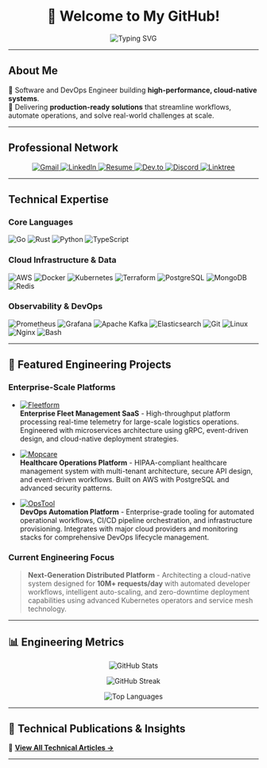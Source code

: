 <h1 align="center">👋 Welcome to My GitHub!</h1>

<p align="center">
  <img src="https://readme-typing-svg.demolab.com?font=Raleway&weight=700&size=26&pause=1000&color=00BFAE&center=true&vCenter=true&width=700&lines=Senior+Backend+Engineer+%7C+DevOps+%7C+Platform+Specialist;Building+Cloud-Native,+High-Performance+Systems!" alt="Typing SVG" />
</p>

---

## About Me

🔧 Software and DevOps Engineer building **high-performance, cloud-native systems**.  
🚀 Delivering **production-ready solutions** that streamline workflows, automate operations, and solve real-world challenges at scale.

---

## Professional Network

<p align="center">
  <a href="mailto:ajayioba2000@gmail.com" target="_blank">
    <img src="https://img.shields.io/badge/Email-D14836?style=for-the-badge&logo=gmail&logoColor=white" alt="Gmail"/>
  </a>
  <a href="https://www.linkedin.com/in/obanijesuajayi" target="_blank">
    <img src="https://img.shields.io/badge/LinkedIn-%230077B5?style=for-the-badge&logo=linkedin&logoColor=white" alt="LinkedIn"/>
  </a>
  <a href="https://acrobat.adobe.com/id/urn:aaid:sc:EU:96740098-e79f-48bd-a999-d945c4d6db7c" target="_blank">
    <img src="https://img.shields.io/badge/Resume-%23FF9800.svg?style=for-the-badge&logo=adobe&logoColor=white" alt="Resume"/>
  </a>
  <a href="https://dev.to/obeej" target="_blank">
    <img src="https://img.shields.io/badge/Tech_Blog-%23000000.svg?style=for-the-badge&logo=devdotto&logoColor=white" alt="Dev.to"/>
  </a>
  <a href="https://discord.gg/@Obeej" target="_blank">
    <img src="https://img.shields.io/badge/Discord-%237289DA?style=for-the-badge&logo=discord&logoColor=white" alt="Discord"/>
  </a>
  <a href="https://linktr.ee/obeej" target="_blank">
    <img src="https://img.shields.io/badge/All_Links-%2300C4CC?style=for-the-badge&logo=linktree&logoColor=white" alt="Linktree"/>
  </a>
</p>

---

## Technical Expertise

### Core Languages
![Go](https://img.shields.io/badge/Go-00ADD8?style=flat&logo=go&logoColor=white)
![Rust](https://img.shields.io/badge/Rust-000000?style=flat&logo=rust&logoColor=white)
![Python](https://img.shields.io/badge/Python-3776AB?style=flat&logo=python&logoColor=white)
![TypeScript](https://img.shields.io/badge/TypeScript-3178C6?style=flat&logo=typescript&logoColor=white)

### Cloud Infrastructure & Data
![AWS](https://img.shields.io/badge/AWS-FF9900?style=flat&logo=amazonaws&logoColor=white)
![Docker](https://img.shields.io/badge/Docker-2496ED?style=flat&logo=docker&logoColor=white)
![Kubernetes](https://img.shields.io/badge/Kubernetes-326CE5?style=flat&logo=kubernetes&logoColor=white)
![Terraform](https://img.shields.io/badge/Terraform-844FBA?style=flat&logo=terraform&logoColor=white)
![PostgreSQL](https://img.shields.io/badge/PostgreSQL-4169E1?style=flat&logo=postgresql&logoColor=white)
![MongoDB](https://img.shields.io/badge/MongoDB-47A248?style=flat&logo=mongodb&logoColor=white)
![Redis](https://img.shields.io/badge/Redis-DC382D?style=flat&logo=redis&logoColor=white)

### Observability & DevOps
![Prometheus](https://img.shields.io/badge/Prometheus-E6522C?style=flat&logo=prometheus&logoColor=white)
![Grafana](https://img.shields.io/badge/Grafana-F46800?style=flat&logo=grafana&logoColor=white)
![Apache Kafka](https://img.shields.io/badge/Apache_Kafka-231F20?style=flat&logo=apachekafka&logoColor=white)
![Elasticsearch](https://img.shields.io/badge/Elasticsearch-005571?style=flat&logo=elasticsearch&logoColor=white)
![Git](https://img.shields.io/badge/Git-F05032?style=flat&logo=git&logoColor=white)
![Linux](https://img.shields.io/badge/Linux-FCC624?style=flat&logo=linux&logoColor=black)
![Nginx](https://img.shields.io/badge/Nginx-009639?style=flat&logo=nginx&logoColor=white)
![Bash](https://img.shields.io/badge/Bash-4EAA25?style=flat&logo=gnubash&logoColor=white)

---

## 🚀 Featured Engineering Projects

### Enterprise-Scale Platforms

- [![Fleetform](https://img.shields.io/badge/Fleetform-00BFAE?style=for-the-badge&logo=docker&logoColor=white)](https://github.com/ObeeJ/fleetform)  
  **Enterprise Fleet Management SaaS** - High-throughput platform processing real-time telemetry for large-scale logistics operations. Engineered with microservices architecture using gRPC, event-driven design, and cloud-native deployment strategies.

- [![Mopcare](https://img.shields.io/badge/Mopcare-1976D2?style=for-the-badge&logo=aws&logoColor=white)](https://github.com/ObeeJ/mopcare)  
  **Healthcare Operations Platform** - HIPAA-compliant healthcare management system with multi-tenant architecture, secure API design, and event-driven workflows. Built on AWS with PostgreSQL and advanced security patterns.

- [![OpsTool](https://img.shields.io/badge/OpsTool-FF9800?style=for-the-badge&logo=linux&logoColor=white)](https://github.com/ObeeJ/opstool)  
  **DevOps Automation Platform** - Enterprise-grade tooling for automated operational workflows, CI/CD pipeline orchestration, and infrastructure provisioning. Integrates with major cloud providers and monitoring stacks for comprehensive DevOps lifecycle management.

### Current Engineering Focus
> **Next-Generation Distributed Platform** - Architecting a cloud-native system designed for **10M+ requests/day** with automated developer workflows, intelligent auto-scaling, and zero-downtime deployment capabilities using advanced Kubernetes operators and service mesh technology.

---

## 📊 Engineering Metrics

<p align="center">
  <img src="https://github-readme-stats.vercel.app/api?username=ObeeJ&show_icons=true&theme=radical&hide_border=true&bg_color=0d1117" alt="GitHub Stats" />
</p>
<p align="center">
  <img src="https://github-readme-streak-stats.herokuapp.com/?user=ObeeJ&theme=radical&hide_border=true&background=0d1117" alt="GitHub Streak" />
</p>
<p align="center">
  <img src="https://github-readme-stats.vercel.app/api/top-langs/?username=ObeeJ&layout=compact&theme=radical&hide_border=true&bg_color=0d1117" alt="Top Languages" />
</p>

---

## 📝 Technical Publications & Insights

<!-- BLOG-POST-LIST:START -->
<!-- BLOG-POST-LIST:END -->
📖 [**View All Technical Articles →**](https://dev.to/obeej)

---

<!---
ObeeJ/ObeeJ is a ✨ special ✨ repository because its `README.md` (this file) appears on your GitHub profile.
You can click the Preview link to take a look at your changes.
--->